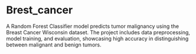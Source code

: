 # Brest_cancer
A Random Forest Classifier model predicts tumor malignancy using the Breast Cancer Wisconsin dataset. The project includes data preprocessing, model training, and evaluation, showcasing high accuracy in distinguishing between malignant and benign tumors.
